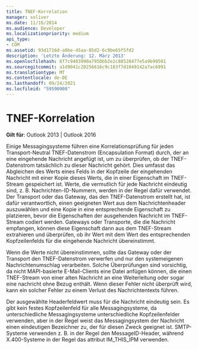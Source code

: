 ```yaml
---
title: TNEF-Korrelation
manager: soliver
ms.date: 11/16/2014
ms.audience: Developer
ms.localizationpriority: medium
api_type:
- COM
ms.assetid: 93d1716d-a0be-45aa-85d2-6c9be65f5fd2
description: 'Letzte Änderung: 12. März 2013'
ms.openlocfilehash: 6f7c9403990a7950bb2e2c88528477e5a9b90501
ms.sourcegitcommit: a1d9041c20256616c9c183f7d1049142a7ac6991
ms.translationtype: MT
ms.contentlocale: de-DE
ms.lasthandoff: 09/24/2021
ms.locfileid: "59590908"
---
```

# <a name="tnef-correlation"></a>TNEF-Korrelation

 
  
**Gilt für**: Outlook 2013 | Outlook 2016 
  
Einige Messagingsysteme führen eine Korrelationsprüfung für jeden Transport-Neutral TNEF-Datenstrom (Encapsulation Format) durch, der an eine eingehende Nachricht angefügt ist, um zu überprüfen, ob der TNEF-Datenstrom tatsächlich zu dieser Nachricht gehört. Dies umfasst das Abgleichen des Werts eines Felds in der Kopfzeile der eingehenden Nachricht mit einer Kopie dieses Werts, die in einer Eigenschaft im TNEF-Stream gespeichert ist. Werte, die vermutlich für jede Nachricht eindeutig sind, z. B. Nachrichten-ID-Nummern, werden in der Regel dafür verwendet. Der Transport oder das Gateway, das den TNEF-Datenstrom erstellt hat, ist dafür verantwortlich, einen geeigneten Wert aus dem Nachrichtenheader auszuwählen und eine Kopie in eine entsprechende Eigenschaft zu platzieren, bevor die Eigenschaften der ausgehenden Nachricht im TNEF-Stream codiert werden. Gateways oder Transporte, die die Nachricht empfangen, können diese Eigenschaft dann aus dem TNEF-Stream extrahieren und überprüfen, ob ihr Wert mit dem Wert des entsprechenden Kopfzeilenfelds für die eingehende Nachricht übereinstimmt.
  
Wenn die Werte nicht übereinstimmen, sollte das Gateway oder der Transport den TNEF-Datenstrom verwerfen und nur den systemeigenen Nachrichtenumschlag verarbeiten. Solche Überprüfungen sind vorsichtig, da nicht MAPI-basierte E-Mail-Clients eine Datei anfügen können, die einen TNEF-Stream von einer alten Nachricht an eine Weiterleitung oder sogar eine nachricht ohne Bezug enthält. Wenn dieser Fehler nicht überprüft wird, kann ein solcher Fehler zu einem Verlust des Nachrichtentexts führen.
  
Der ausgewählte Headerfeldwert muss für die Nachricht eindeutig sein. Es gibt kein festes Kopfzeilenfeld für alle Messagingsysteme, da unterschiedliche Messagingsysteme unterschiedliche Kopfzeilenfelder verwenden, aber in der Regel weist das Messagingsystem der Nachricht einen eindeutigen Bezeichner zu, der für diesen Zweck geeignet ist. SMTP-Systeme verwenden z. B. in der Regel den MessageID-Header, während X.400-Systeme in der Regel das attribut IM_THIS_IPM verwenden.
  

